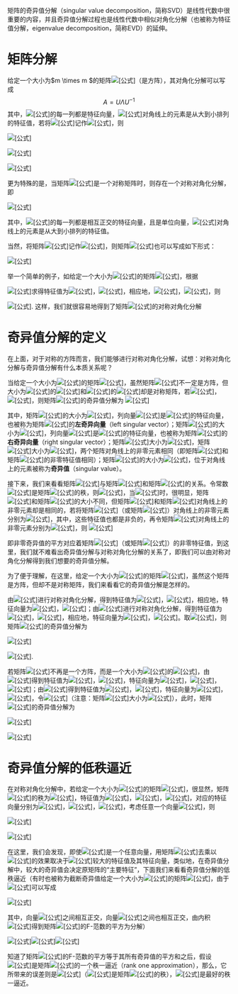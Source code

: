 矩阵的奇异值分解（singular value decomposition，简称SVD）是线性代数中很重要的内容，并且奇异值分解过程也是线性代数中相似对角化分解（也被称为特征值分解，eigenvalue decomposition，简称EVD）的延伸。

# 矩阵分解

给定一个大小为$m \times m $的矩阵![[公式]](https://www.zhihu.com/equation?tex=A)（是方阵），其对角化分解可以写成
$$
A = U \Lambda U ^{-1}
$$
其中，![[公式]](https://www.zhihu.com/equation?tex=U)的每一列都是特征向量，![[公式]](https://www.zhihu.com/equation?tex=%5CLambda)对角线上的元素是从大到小排列的特征值，若将![[公式]](https://www.zhihu.com/equation?tex=U)记作![[公式]](https://www.zhihu.com/equation?tex=U%3D%5Cleft%28+%5Cvec%7Bu%7D_1%2C%5Cvec%7Bu%7D_2%2C...%2C%5Cvec%7Bu%7D_m+%5Cright%29+)，则

![[公式]](https://www.zhihu.com/equation?tex=AU%3DA%5Cleft%28%5Cvec%7Bu%7D_1%2C%5Cvec%7Bu%7D_2%2C...%2C%5Cvec%7Bu%7D_m%5Cright%29%3D%5Cleft%28%5Clambda_1+%5Cvec%7Bu%7D_1%2C%5Clambda_2+%5Cvec%7Bu%7D_2%2C...%2C%5Clambda_m+%5Cvec%7Bu%7D_m%5Cright%29)

![[公式]](https://www.zhihu.com/equation?tex=%3D%5Cleft%28%5Cvec%7Bu%7D_1%2C%5Cvec%7Bu%7D_2%2C...%2C%5Cvec%7Bu%7D_m%5Cright%29+%5Cleft%5B+%5Cbegin%7Barray%7D%7Bccc%7D+%5Clambda_1+%26+%5Ccdots+%26+0+%5C%5C+%5Cvdots+%26+%5Cddots+%26+%5Cvdots+%5C%5C+0+%26+%5Ccdots+%26+%5Clambda_m+%5C%5C+%5Cend%7Barray%7D+%5Cright%5D)

![[公式]](https://www.zhihu.com/equation?tex=%5CRightarrow+AU%3DU%5CLambda+%5CRightarrow+A%3DU%5CLambda+U%5E%7B-1%7D)

更为特殊的是，当矩阵![[公式]](https://www.zhihu.com/equation?tex=A)是一个对称矩阵时，则存在一个对称对角化分解，即

![[公式]](https://www.zhihu.com/equation?tex=A%3DQ%5CLambda+Q%5ET)

其中，![[公式]](https://www.zhihu.com/equation?tex=Q)的每一列都是相互正交的特征向量，且是单位向量，![[公式]](https://www.zhihu.com/equation?tex=%5CLambda)对角线上的元素是从大到小排列的特征值。

当然，将矩阵![[公式]](https://www.zhihu.com/equation?tex=Q)记作![[公式]](https://www.zhihu.com/equation?tex=Q%3D%5Cleft%28%5Cvec%7Bq%7D_1%2C%5Cvec%7Bq%7D_2%2C...%2C%5Cvec%7Bq%7D_m%5Cright%29)，则矩阵![[公式]](https://www.zhihu.com/equation?tex=A)也可以写成如下形式：

![[公式]](https://www.zhihu.com/equation?tex=A%3D%5Clambda_1+%5Cvec%7Bq%7D_1%5Cvec%7Bq%7D_1%5ET%2B%5Clambda_2+%5Cvec%7Bq%7D_2%5Cvec%7Bq%7D_2%5ET%2B...%2B%5Clambda_m+%5Cvec%7Bq%7D_m%5Cvec%7Bq%7D_m%5ET)

举一个简单的例子，如给定一个大小为![[公式]](https://www.zhihu.com/equation?tex=2%5Ctimes+2)的矩阵![[公式]](https://www.zhihu.com/equation?tex=A%3D%5Cleft%5B+%5Cbegin%7Barray%7D%7Bcc%7D+2+%26+1+%5C%5C+1+%26+2+%5C%5C+%5Cend%7Barray%7D+%5Cright%5D)，根据

![[公式]](https://www.zhihu.com/equation?tex=%5Cleft%7C%5Clambda+I-A%5Cright%7C%3D%5Cleft%7C+%5Cbegin%7Barray%7D%7Bcc%7D+%5Clambda-2+%26+-1+%5C%5C+-1+%26+%5Clambda-2+%5C%5C+%5Cend%7Barray%7D+%5Cright%7C%3D0)求得特征值为![[公式]](https://www.zhihu.com/equation?tex=%5Clambda_1%3D3)，![[公式]](https://www.zhihu.com/equation?tex=%5Clambda_2%3D1)，相应地，![[公式]](https://www.zhihu.com/equation?tex=%5Cvec%7Bq%7D_1%3D%5Cleft%28%5Cfrac%7B%5Csqrt%7B2%7D%7D%7B2%7D%2C+%5Cfrac%7B%5Csqrt%7B2%7D%7D%7B2%7D%5Cright%29%5ET)，![[公式]](https://www.zhihu.com/equation?tex=%5Cvec%7Bq%7D_2%3D%5Cleft%28-%5Cfrac%7B%5Csqrt%7B2%7D%7D%7B2%7D%2C+%5Cfrac%7B%5Csqrt%7B2%7D%7D%7B2%7D%5Cright%29%5ET)，则

![[公式]](https://www.zhihu.com/equation?tex=A%3D%5Clambda_1+%5Cvec%7Bq%7D_1%5Cvec%7Bq%7D_1%5ET%2B%5Clambda_2+%5Cvec%7Bq%7D_2%5Cvec%7Bq%7D_2%5ET+%3D%5Cleft%5B+%5Cbegin%7Barray%7D%7Bcc%7D+2+%26+1+%5C%5C+1+%26+2+%5C%5C+%5Cend%7Barray%7D+%5Cright%5D).
这样，我们就很容易地得到了矩阵![[公式]](https://www.zhihu.com/equation?tex=A)的对称对角化分解

# 奇异值分解的定义

在上面，对于对称的方阵而言，我们能够进行对称对角化分解，试想：对称对角化分解与奇异值分解有什么本质关系呢？

当给定一个大小为![[公式]](https://www.zhihu.com/equation?tex=m%5Ctimes+n)的矩阵![[公式]](https://www.zhihu.com/equation?tex=A)，虽然矩阵![[公式]](https://www.zhihu.com/equation?tex=A)不一定是方阵，但大小为![[公式]](https://www.zhihu.com/equation?tex=m%5Ctimes+m)的![[公式]](https://www.zhihu.com/equation?tex=AA%5ET)和![[公式]](https://www.zhihu.com/equation?tex=n%5Ctimes+n)的![[公式]](https://www.zhihu.com/equation?tex=A%5ETA)却是对称矩阵，若![[公式]](https://www.zhihu.com/equation?tex=AA%5ET%3DP%5CLambda_1+P%5ET)，![[公式]](https://www.zhihu.com/equation?tex=A%5ETA%3DQ%5CLambda_2Q%5ET)，则矩阵![[公式]](https://www.zhihu.com/equation?tex=A)的奇异值分解为
![[公式]](https://www.zhihu.com/equation?tex=A%3DP%5CSigma+Q%5ET)

其中，矩阵![[公式]](https://www.zhihu.com/equation?tex=P%3D%5Cleft%28%5Cvec%7Bp%7D_1%2C%5Cvec%7Bp%7D_2%2C...%2C%5Cvec%7Bp%7D_m%5Cright%29)的大小为![[公式]](https://www.zhihu.com/equation?tex=m%5Ctimes+m)，列向量![[公式]](https://www.zhihu.com/equation?tex=%5Cvec%7Bp%7D_1%2C%5Cvec%7Bp%7D_2%2C...%2C%5Cvec%7Bp%7D_m)是![[公式]](https://www.zhihu.com/equation?tex=AA%5ET)的特征向量，也被称为矩阵![[公式]](https://www.zhihu.com/equation?tex=A)的**左奇异向量**（left singular vector）；矩阵![[公式]](https://www.zhihu.com/equation?tex=Q%3D%5Cleft%28%5Cvec%7Bq%7D_1%2C%5Cvec%7Bq%7D_2%2C...%2C%5Cvec%7Bq%7D_n%5Cright%29)的大小为![[公式]](https://www.zhihu.com/equation?tex=n%5Ctimes+n)，列向量![[公式]](https://www.zhihu.com/equation?tex=%5Cvec%7Bq%7D_1%2C%5Cvec%7Bq%7D_2%2C...%2C%5Cvec%7Bq%7D_n)是![[公式]](https://www.zhihu.com/equation?tex=A%5ETA)的特征向量，也被称为矩阵![[公式]](https://www.zhihu.com/equation?tex=A)的**右奇异向量**（right singular vector）；矩阵![[公式]](https://www.zhihu.com/equation?tex=%5CLambda_1)大小为![[公式]](https://www.zhihu.com/equation?tex=m%5Ctimes+m)，矩阵![[公式]](https://www.zhihu.com/equation?tex=%5CLambda_2)大小为![[公式]](https://www.zhihu.com/equation?tex=n%5Ctimes+n)，两个矩阵对角线上的非零元素相同（即矩阵![[公式]](https://www.zhihu.com/equation?tex=AA%5ET)和矩阵![[公式]](https://www.zhihu.com/equation?tex=A%5ETA)的非零特征值相同）；矩阵![[公式]](https://www.zhihu.com/equation?tex=%5CSigma)的大小为![[公式]](https://www.zhihu.com/equation?tex=m%5Ctimes+n)，位于对角线上的元素被称为**奇异值**（singular value）。



接下来，我们来看看矩阵![[公式]](https://www.zhihu.com/equation?tex=%5CSigma)与矩阵![[公式]](https://www.zhihu.com/equation?tex=AA%5ET)和矩阵![[公式]](https://www.zhihu.com/equation?tex=A%5ETA)的关系。令常数![[公式]](https://www.zhihu.com/equation?tex=k)是矩阵![[公式]](https://www.zhihu.com/equation?tex=A)的秩，则![[公式]](https://www.zhihu.com/equation?tex=k%5Cleq+%5Cmin%5Cleft%28+m%2Cn+%5Cright%29+)，当![[公式]](https://www.zhihu.com/equation?tex=m%5Cne+n)时，很明显，矩阵![[公式]](https://www.zhihu.com/equation?tex=%5CLambda_1)和矩阵![[公式]](https://www.zhihu.com/equation?tex=%5CLambda_2)的大小不同，但矩阵![[公式]](https://www.zhihu.com/equation?tex=%5CLambda_1)和矩阵![[公式]](https://www.zhihu.com/equation?tex=%5CLambda_2)对角线上的非零元素却是相同的，若将矩阵![[公式]](https://www.zhihu.com/equation?tex=%5CLambda_1)（或矩阵![[公式]](https://www.zhihu.com/equation?tex=%5CLambda_2)）对角线上的非零元素分别为![[公式]](https://www.zhihu.com/equation?tex=%5Clambda_1%2C%5Clambda_2%2C...%2C%5Clambda_k)，其中，这些特征值也都是非负的，再令矩阵![[公式]](https://www.zhihu.com/equation?tex=%5CSigma)对角线上的非零元素分别为![[公式]](https://www.zhihu.com/equation?tex=%5Csigma_1%2C%5Csigma_2%2C...%2C%5Csigma_k)，则
![[公式]](https://www.zhihu.com/equation?tex=%5Csigma_1%3D%5Csqrt%7B%5Clambda_1%7D%2C%5Csigma_2%3D%5Csqrt%7B%5Clambda_2%7D%2C...%2C%5Csigma_k%3D%5Csqrt%7B%5Clambda_k%7D)

即非零奇异值的平方对应着矩阵![[公式]](https://www.zhihu.com/equation?tex=%5CLambda_1)（或矩阵![[公式]](https://www.zhihu.com/equation?tex=%5CLambda_2)）的非零特征值，到这里，我们就不难看出奇异值分解与对称对角化分解的关系了，即我们可以由对称对角化分解得到我们想要的奇异值分解。

为了便于理解，在这里，给定一个大小为![[公式]](https://www.zhihu.com/equation?tex=2%5Ctimes+2)的矩阵![[公式]](https://www.zhihu.com/equation?tex=A%3D%5Cleft%5B+%5Cbegin%7Barray%7D%7Bcc%7D+4+%26+4+%5C%5C+-3+%26+3+%5C%5C+%5Cend%7Barray%7D+%5Cright%5D)，虽然这个矩阵是方阵，但却不是对称矩阵，我们来看看它的奇异值分解是怎样的。

由![[公式]](https://www.zhihu.com/equation?tex=AA%5ET%3D%5Cleft%5B+%5Cbegin%7Barray%7D%7Bcc%7D+32+%26+0+%5C%5C+0+%26+18+%5C%5C+%5Cend%7Barray%7D+%5Cright%5D)进行对称对角化分解，得到特征值为![[公式]](https://www.zhihu.com/equation?tex=%5Clambda_1%3D32)，![[公式]](https://www.zhihu.com/equation?tex=%5Clambda_2%3D18)，相应地，特征向量为![[公式]](https://www.zhihu.com/equation?tex=%5Cvec%7Bp%7D_1%3D%5Cleft%28+1%2C0+%5Cright%29+%5ET)，![[公式]](https://www.zhihu.com/equation?tex=%5Cvec%7Bp%7D_2%3D%5Cleft%280%2C1%5Cright%29%5ET)；由![[公式]](https://www.zhihu.com/equation?tex=A%5ETA%3D%5Cleft%5B+%5Cbegin%7Barray%7D%7Bcc%7D+25+%26+7+%5C%5C+7+%26+25+%5C%5C+%5Cend%7Barray%7D+%5Cright%5D)进行对称对角化分解，得到特征值为![[公式]](https://www.zhihu.com/equation?tex=%5Clambda_1%3D32)，![[公式]](https://www.zhihu.com/equation?tex=%5Clambda_2%3D18)，相应地，特征向量为![[公式]](https://www.zhihu.com/equation?tex=%5Cvec%7Bq%7D_1%3D%5Cleft%28%5Cfrac%7B%5Csqrt%7B2%7D%7D%7B2%7D%2C%5Cfrac%7B%5Csqrt%7B2%7D%7D%7B2%7D%5Cright%29%5ET)，![[公式]](https://www.zhihu.com/equation?tex=%5Cvec%7Bq%7D_2%3D%5Cleft%28-%5Cfrac%7B%5Csqrt%7B2%7D%7D%7B2%7D%2C+%5Cfrac%7B%5Csqrt%7B2%7D%7D%7B2%7D%5Cright%29%5ET)。取![[公式]](https://www.zhihu.com/equation?tex=%5CSigma+%3D%5Cleft%5B+%5Cbegin%7Barray%7D%7Bcc%7D+4%5Csqrt%7B2%7D+%26+0+%5C%5C+0+%26+3%5Csqrt%7B2%7D+%5C%5C+%5Cend%7Barray%7D+%5Cright%5D)，则矩阵![[公式]](https://www.zhihu.com/equation?tex=A)的奇异值分解为

![[公式]](https://www.zhihu.com/equation?tex=A%3DP%5CSigma+Q%5ET%3D%5Cleft%28%5Cvec%7Bp%7D_1%2C%5Cvec%7Bp%7D_2%5Cright%29%5CSigma+%5Cleft%28%5Cvec%7Bq%7D_1%2C%5Cvec%7Bq%7D_2%5Cright%29%5ET)

![[公式]](https://www.zhihu.com/equation?tex=%3D%5Cleft%5B+%5Cbegin%7Barray%7D%7Bcc%7D+1+%26+0+%5C%5C+0+%26+1+%5C%5C+%5Cend%7Barray%7D+%5Cright%5D+%5Cleft%5B+%5Cbegin%7Barray%7D%7Bcc%7D+4%5Csqrt%7B2%7D+%26+0+%5C%5C+0+%26+3%5Csqrt%7B2%7D+%5C%5C+%5Cend%7Barray%7D+%5Cright%5D+%5Cleft%5B+%5Cbegin%7Barray%7D%7Bcc%7D+%5Cfrac%7B%5Csqrt%7B2%7D%7D%7B2%7D+%26+%5Cfrac%7B%5Csqrt%7B2%7D%7D%7B2%7D+%5C%5C+-%5Cfrac%7B%5Csqrt%7B2%7D%7D%7B2%7D+%26+%5Cfrac%7B%5Csqrt%7B2%7D%7D%7B2%7D+%5C%5C+%5Cend%7Barray%7D+%5Cright%5D+%3D%5Cleft%5B+%5Cbegin%7Barray%7D%7Bcc%7D+4+%26+4+%5C%5C+-3+%26+3+%5C%5C+%5Cend%7Barray%7D+%5Cright%5D).

若矩阵![[公式]](https://www.zhihu.com/equation?tex=A)不再是一个方阵，而是一个大小为![[公式]](https://www.zhihu.com/equation?tex=3%5Ctimes+2)的![[公式]](https://www.zhihu.com/equation?tex=A%3D%5Cleft%5B+%5Cbegin%7Barray%7D%7Bcc%7D+1+%26+2+%5C%5C+0+%26+0+%5C%5C+0+%26+0+%5C%5C+%5Cend%7Barray%7D+%5Cright%5D)，由![[公式]](https://www.zhihu.com/equation?tex=AA%5ET%3D%5Cleft%5B+%5Cbegin%7Barray%7D%7Bccc%7D+5+%26+0+%26+0+%5C%5C+0+%26+0+%26+0+%5C%5C+0+%26+0+%26+0+%5C%5C+%5Cend%7Barray%7D+%5Cright%5D)得到特征值为![[公式]](https://www.zhihu.com/equation?tex=%5Clambda_1%3D5)，![[公式]](https://www.zhihu.com/equation?tex=%5Clambda_2%3D%5Clambda_3%3D0)，特征向量为![[公式]](https://www.zhihu.com/equation?tex=%5Cvec%7Bp%7D_1%3D%5Cleft%281%2C0%2C0%5Cright%29%5ET)，![[公式]](https://www.zhihu.com/equation?tex=%5Cvec%7Bp%7D_2%3D%5Cleft%280%2C1%2C0%5Cright%29%5ET)，![[公式]](https://www.zhihu.com/equation?tex=%5Cvec%7Bp%7D_3%3D%5Cleft%280%2C0%2C1%5Cright%29%5ET)；由![[公式]](https://www.zhihu.com/equation?tex=A%5ETA%3D%5Cleft%5B+%5Cbegin%7Barray%7D%7Bcc%7D+1+%26+2+%5C%5C+2+%26+4+%5C%5C+%5Cend%7Barray%7D+%5Cright%5D)得到特征值为![[公式]](https://www.zhihu.com/equation?tex=%5Clambda_1%3D5)，![[公式]](https://www.zhihu.com/equation?tex=%5Clambda_2%3D0)，特征向量为![[公式]](https://www.zhihu.com/equation?tex=%5Cvec%7Bq%7D_1%3D%5Cleft%28%5Cfrac%7B%5Csqrt%7B5%7D%7D%7B5%7D%2C%5Cfrac%7B2%5Csqrt%7B5%7D%7D%7B5%7D%5Cright%29%5ET)，![[公式]](https://www.zhihu.com/equation?tex=%5Cvec%7Bq%7D_2%3D%5Cleft%28-%5Cfrac%7B2%5Csqrt%7B5%7D%7D%7B5%7D%2C%5Cfrac%7B%5Csqrt%7B5%7D%7D%7B5%7D%5Cright%29%5ET)，令![[公式]](https://www.zhihu.com/equation?tex=%5CSigma%3D%5Cleft%5B+%5Cbegin%7Barray%7D%7Bcc%7D+%5Csqrt%7B5%7D+%26+0+%5C%5C+0+%26+0+%5C%5C+0+%26+0+%5C%5C+%5Cend%7Barray%7D+%5Cright%5D)（注意：矩阵![[公式]](https://www.zhihu.com/equation?tex=%5CSigma)大小为![[公式]](https://www.zhihu.com/equation?tex=3%5Ctimes+2)），此时，矩阵![[公式]](https://www.zhihu.com/equation?tex=A)的奇异值分解为

![[公式]](https://www.zhihu.com/equation?tex=A%3DP%5CSigma+Q%5ET%3D%5Cleft%28%5Cvec%7Bp%7D_1%2C%5Cvec%7Bp%7D_2%5Cright%29%5CSigma+%5Cleft%28%5Cvec%7Bq%7D_1%2C%5Cvec%7Bq%7D_2%5Cright%29%5ET)

![[公式]](https://www.zhihu.com/equation?tex=%3D%5Cleft%5B+%5Cbegin%7Barray%7D%7Bccc%7D+1+%26+0+%26+0+%5C%5C+0+%26+1+%26+0+%5C%5C+0+%26+0+%26+1+%5C%5C+%5Cend%7Barray%7D+%5Cright%5D+%5Cleft%5B+%5Cbegin%7Barray%7D%7Bcc%7D+%5Csqrt%7B5%7D+%26+0+%5C%5C+0+%26+0+%5C%5C+0+%26+0+%5C%5C+%5Cend%7Barray%7D+%5Cright%5D+%5Cleft%5B+%5Cbegin%7Barray%7D%7Bcc%7D+%5Cfrac%7B%5Csqrt%7B5%7D%7D%7B5%7D+%26+%5Cfrac%7B2%5Csqrt%7B5%7D%7D%7B5%7D+%5C%5C+-%5Cfrac%7B2%5Csqrt%7B5%7D%7D%7B5%7D+%26+%5Cfrac%7B%5Csqrt%7B5%7D%7D%7B5%7D+%5C%5C+%5Cend%7Barray%7D+%5Cright%5D+%3D%5Cleft%5B+%5Cbegin%7Barray%7D%7Bcc%7D+1+%26+2+%5C%5C+0+%26+0+%5C%5C+0+%26+0+%5C%5C+%5Cend%7Barray%7D+%5Cright%5D)

# 奇异值分解的低秩逼近

在对称对角化分解中，若给定一个大小为![[公式]](https://www.zhihu.com/equation?tex=3%5Ctimes+3)的矩阵![[公式]](https://www.zhihu.com/equation?tex=A%3D%5Cleft%5B+%5Cbegin%7Barray%7D%7Bccc%7D+30+%26+0+%26+0+%5C%5C+0+%26+20+%26+0+%5C%5C+0+%26+0+%26+1+%5C%5C+%5Cend%7Barray%7D+%5Cright%5D)，很显然，矩阵![[公式]](https://www.zhihu.com/equation?tex=A)的秩为![[公式]](https://www.zhihu.com/equation?tex=rank%5Cleft%28A%5Cright%29%3D3)，特征值为![[公式]](https://www.zhihu.com/equation?tex=%5Clambda_1%3D30)，![[公式]](https://www.zhihu.com/equation?tex=%5Clambda_2%3D20)，![[公式]](https://www.zhihu.com/equation?tex=%5Clambda_3%3D1)，对应的特征向量分别为![[公式]](https://www.zhihu.com/equation?tex=%5Cvec%7Bq%7D_1%3D%5Cleft%281%2C0%2C0%5Cright%29%5ET)，![[公式]](https://www.zhihu.com/equation?tex=%5Cvec%7Bq%7D_2%3D%5Cleft%280%2C1%2C0%5Cright%29%5ET)，![[公式]](https://www.zhihu.com/equation?tex=%5Cvec%7Bq%7D_3%3D%5Cleft%280%2C0%2C1%5Cright%29%5ET)，考虑任意一个向量![[公式]](https://www.zhihu.com/equation?tex=%5Cvec%7Bv%7D%3D%5Cleft%282%2C4%2C6%5Cright%29%5ET%3D2%5Cvec%7Bq%7D_1%2B4%5Cvec%7Bq%7D_2%2B6%5Cvec%7Bq%7D_3)，则

![[公式]](https://www.zhihu.com/equation?tex=A%5Cvec%7Bv%7D%3DA%5Cleft%282%5Cvec%7Bq%7D_1%2B4%5Cvec%7Bq%7D_2%2B6%5Cvec%7Bq%7D_3%5Cright%29)

![[公式]](https://www.zhihu.com/equation?tex=%3D2%5Clambda_1%5Cvec%7Bq%7D_1%2B4%5Clambda_2%5Cvec%7Bq%7D_2%2B6%5Clambda_3%5Cvec%7Bq%7D_3%3D60%5Cvec%7Bq%7D_1%2B80%5Cvec%7Bq%7D_2%2B6%5Cvec%7Bq%7D_3)

在这里，我们会发现，即使![[公式]](https://www.zhihu.com/equation?tex=%5Cvec%7Bv%7D)是一个任意向量，用矩阵![[公式]](https://www.zhihu.com/equation?tex=A)去乘以![[公式]](https://www.zhihu.com/equation?tex=%5Cvec%7Bv%7D)的效果取决于![[公式]](https://www.zhihu.com/equation?tex=A)较大的特征值及其特征向量，类似地，在奇异值分解中，较大的奇异值会决定原矩阵的“主要特征”，下面我们来看看奇异值分解的低秩逼近（有时也被称为截断奇异值给定一个大小为![[公式]](https://www.zhihu.com/equation?tex=m%5Ctimes+n)的矩阵![[公式]](https://www.zhihu.com/equation?tex=A)，由于![[公式]](https://www.zhihu.com/equation?tex=A%3DP%5CSigma+Q%5ET)可以写成

![[公式]](https://www.zhihu.com/equation?tex=A%3D%5Csum_%7Bi%3D1%7D%5E%7Bk%7D%7B%5Csigma_i%5Cvec%7Bp%7D_i%5Cvec%7Bq%7D_i%5ET%7D%3D%5Csigma_1%5Cvec%7Bp%7D_1%5Cvec%7Bq%7D_1%5ET%2B%5Csigma_2%5Cvec%7Bp%7D_2%5Cvec%7Bq%7D_2%5ET%2B...%2B%5Csigma_k%5Cvec%7Bp%7D_k%5Cvec%7Bq%7D_k%5ET)

其中，向量![[公式]](https://www.zhihu.com/equation?tex=%5Cvec%7Bp%7D_1%2C%5Cvec%7Bp%7D_2%2C...%2C%5Cvec%7Bp%7D_k)之间相互正交，向量![[公式]](https://www.zhihu.com/equation?tex=%5Cvec%7Bq%7D_1%2C%5Cvec%7Bq%7D_2%2C...%2C%5Cvec%7Bq%7D_k)之间也相互正交，由内积![[公式]](https://www.zhihu.com/equation?tex=%5Cleft%3C%5Csigma_i%5Cvec%7Bp%7D_i%5Cvec%7Bq%7D_i%5ET%2C%5Csigma_j%5Cvec%7Bp%7D_j%5Cvec%7Bq%7D_j%5ET%5Cright%3E%3D0%2C1%5Cleq+i%5Cleq+k%2C1%5Cleq+j%5Cleq+k%2Ci%5Cne+j)得到矩阵![[公式]](https://www.zhihu.com/equation?tex=A)的F-范数的平方为分解）

![[公式]](https://www.zhihu.com/equation?tex=%7C%7CA%7C%7C_F%5E2%3D%7C%7C%5Csigma_1%5Cvec%7Bp%7D_1%5Cvec%7Bq%7D_1%5ET%2B%5Csigma_2%5Cvec%7Bp%7D_2%5Cvec%7Bq%7D_2%5ET%2B...%2B%5Csigma_k%5Cvec%7Bp%7D_k%5Cvec%7Bq%7D_k%5ET%7C%7C_F%5E2)![[公式]](https://www.zhihu.com/equation?tex=%3D%5Csigma_1%5E2%7C%7C%5Cvec+p_1%5Cvec+q_1%5ET%7C%7C_F%5E2%2B%5Csigma_2%5E2%7C%7C%5Cvec+p_2%5Cvec+q_2%5ET%7C%7C_F%5E2%2B...%2B%5Csigma_k%5E2%7C%7C%5Cvec+p_k%5Cvec+q_k%5ET%7C%7C_F%5E2)![[公式]](https://www.zhihu.com/equation?tex=%3D%5Csigma_1%5E2%2B%5Csigma_2%5E2%2B...%2B%5Csigma_k%5E2%3D%5Csum_%7Bi%3D1%7D%5E%7Br%7D%7B%5Csigma_i%5E2%7D)

知道了矩阵![[公式]](https://www.zhihu.com/equation?tex=A)的F-范数的平方等于其所有奇异值的平方和之后，假设![[公式]](https://www.zhihu.com/equation?tex=A_1%3D%5Csigma_1%5Cvec+p_1%5Cvec+q_1%5ET)是矩阵![[公式]](https://www.zhihu.com/equation?tex=A)的一个秩一逼近（rank one approximation），那么，它所带来的误差则是![[公式]](https://www.zhihu.com/equation?tex=%5Csigma_2%5E2%2B%5Csigma_3%5E2%2B...%2B%5Csigma_k%5E2)（![[公式]](https://www.zhihu.com/equation?tex=k)是矩阵![[公式]](https://www.zhihu.com/equation?tex=A)的秩），![[公式]](https://www.zhihu.com/equation?tex=A_1%3D%5Csigma_1%5Cvec+p_1%5Cvec+q_1%5ET)是最好的秩一逼近。











